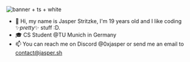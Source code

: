 ![banner + ts + white](https://user-images.githubusercontent.com/44339309/235220662-d6fc8364-a04a-45cb-b544-de6b223905f7.png)

- 👋 Hi, my name is Jasper Stritzke, I'm 19 years old and I like coding ✨*pretty*✨ stuff :D.
- 🎓 CS Student @TU Munich in Germany
- 📫 You can reach me on Discord @0xjasper or send me an email to contact@jasper.sh

<!---
JasperStritzke/JasperStritzke is a ✨ special ✨ repository because its `README.md` (this file) appears on your GitHub profile.
You can click the Preview link to take a look at your changes.
--->
